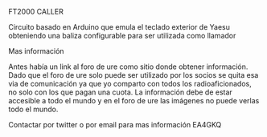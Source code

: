 FT2000 CALLER

Circuito basado en Arduino que emula el teclado exterior de Yaesu 
obteniendo una baliza configurable para ser utilizada como llamador


Mas información

Antes había un link al foro de ure como sitio donde obtener información. Dado que el foro de ure solo puede ser utilizado por los socios se quita esa via de comunicación ya que yo comparto con todos los radioaficionados, no solo con los que pagan una cuota. La información debe de estar accesible a todo el mundo y en el foro de ure las imágenes no puede verlas todo el mundo.


Contactar por twitter o por email para mas información EA4GKQ
